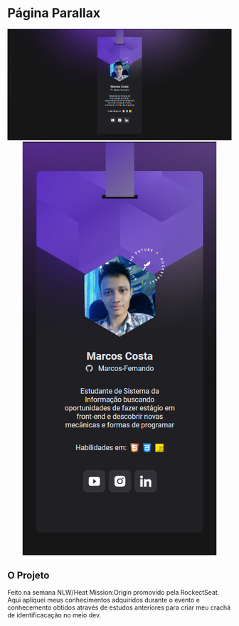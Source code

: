 # Página Parallax
<div align="center" >     
<img src="/images/printTela.png" alt="DoWhile2021"/>
</div>

<div align="center" >     
<img src="/images/printTela2.png" alt="DoWhile2021"/>
</div>

## O Projeto
Feito na semana NLW/Heat Mission:Origin promovido pela RockectSeat.
Aqui apliquei meus conhecimentos adquiridos durante o evento e conhecemento 
obtidos através de estudos anteriores para criar meu crachá de identificacação 
no meio dev.
